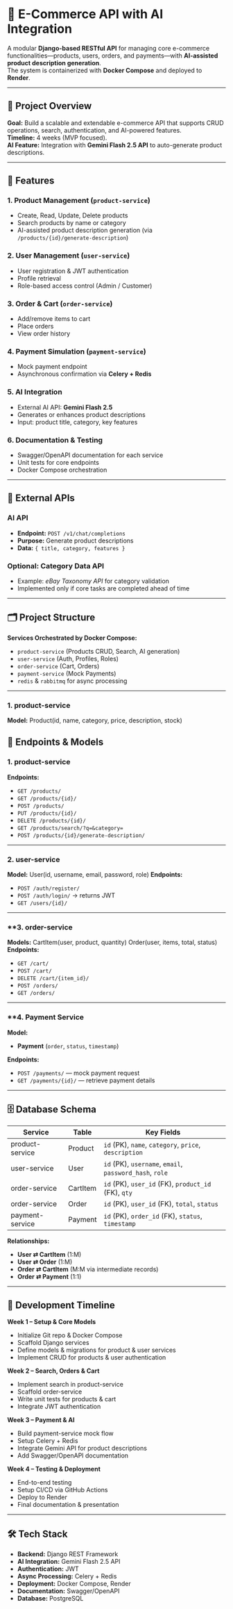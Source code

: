 # 🛒 E-Commerce API with AI Integration

A modular **Django-based RESTful API** for managing core e-commerce functionalities—products, users, orders, and payments—with **AI-assisted product description generation**.  
The system is containerized with **Docker Compose** and deployed to **Render**.

---

## 📌 Project Overview
**Goal:** Build a scalable and extendable e-commerce API that supports CRUD operations, search, authentication, and AI-powered features.  
**Timeline:** 4 weeks (MVP focused).  
**AI Feature:** Integration with **Gemini Flash 2.5 API** to auto-generate product descriptions.

---

## 🚀 Features

### **1. Product Management** (`product-service`)
- Create, Read, Update, Delete products
- Search products by name or category
- AI-assisted product description generation (via `/products/{id}/generate-description`)

### **2. User Management** (`user-service`)
- User registration & JWT authentication
- Profile retrieval
- Role-based access control (Admin / Customer)

### **3. Order & Cart** (`order-service`)
- Add/remove items to cart
- Place orders
- View order history

### **4. Payment Simulation** (`payment-service`)
- Mock payment endpoint
- Asynchronous confirmation via **Celery + Redis**

### **5. AI Integration**
- External AI API: **Gemini Flash 2.5**
- Generates or enhances product descriptions
- Input: product title, category, key features

### **6. Documentation & Testing**
- Swagger/OpenAPI documentation for each service
- Unit tests for core endpoints
- Docker Compose orchestration

---

## 📡 External APIs
### **AI API**
- **Endpoint:** `POST /v1/chat/completions`
- **Purpose:** Generate product descriptions
- **Data:** `{ title, category, features }`

### **Optional: Category Data API**
- Example: *eBay Taxonomy API* for category validation  
- Implemented only if core tasks are completed ahead of time

---

## 🗂 Project Structure

**Services Orchestrated by Docker Compose:**
- `product-service` (Products CRUD, Search, AI generation)
- `user-service` (Auth, Profiles, Roles)
- `order-service` (Cart, Orders)
- `payment-service` (Mock Payments)
- `redis` & `rabbitmq` for async processing

---

### **1. product-service**
**Model:**
Product(id, name, category, price, description, stock)
## 📍 Endpoints & Models

### **1. product-service**
**Endpoints:**
- `GET /products/`
- `GET /products/{id}/`
- `POST /products/`
- `PUT /products/{id}/`
- `DELETE /products/{id}/`
- `GET /products/search/?q=&category=`
- `POST /products/{id}/generate-description/`

---

### **2. user-service**
**Model:**
User(id, username, email, password, role)
**Endpoints:**
- `POST /auth/register/`
- `POST /auth/login/` → returns JWT
- `GET /users/{id}/`

---

### **3. order-service

**Models:**
CartItem(user, product, quantity)
Order(user, items, total, status)
**Endpoints:**
- `GET /cart/`
- `POST /cart/`
- `DELETE /cart/{item_id}/`
- `POST /orders/`
- `GET /orders/`

---

### **4. Payment Service

**Model:**
- **Payment** (`order`, `status`, `timestamp`)

**Endpoints:**
- `POST /payments/` — mock payment request
- `GET /payments/{id}/` — retrieve payment details

---

## 🗄 Database Schema

| Service         | Table       | Key Fields                                             |
|-----------------|-------------|--------------------------------------------------------|
| product-service | Product     | `id` (PK), `name`, `category`, `price`, `description` |
| user-service    | User        | `id` (PK), `username`, `email`, `password_hash`, `role` |
| order-service   | CartItem    | `id` (PK), `user_id` (FK), `product_id` (FK), `qty`    |
| order-service   | Order       | `id` (PK), `user_id` (FK), `total`, `status`          |
| payment-service | Payment     | `id` (PK), `order_id` (FK), `status`, `timestamp`     |

**Relationships:**
- **User ⇄ CartItem** (1:M)
- **User ⇄ Order** (1:M)
- **Order ⇄ CartItem** (M:M via intermediate records)
- **Order ⇄ Payment** (1:1)

---

## 📅 Development Timeline

**Week 1 – Setup & Core Models**
- Initialize Git repo & Docker Compose
- Scaffold Django services
- Define models & migrations for product & user services
- Implement CRUD for products & user authentication

**Week 2 – Search, Orders & Cart**
- Implement search in product-service
- Scaffold order-service
- Write unit tests for products & cart
- Integrate JWT authentication

**Week 3 – Payment & AI**
- Build payment-service mock flow
- Setup Celery + Redis
- Integrate Gemini API for product descriptions
- Add Swagger/OpenAPI documentation

**Week 4 – Testing & Deployment**
- End-to-end testing
- Setup CI/CD via GitHub Actions
- Deploy to Render
- Final documentation & presentation

---

## 🛠 Tech Stack

- **Backend:** Django REST Framework  
- **AI Integration:** Gemini Flash 2.5 API  
- **Authentication:** JWT  
- **Async Processing:** Celery + Redis  
- **Deployment:** Docker Compose, Render  
- **Documentation:** Swagger/OpenAPI  
- **Database:** PostgreSQL

